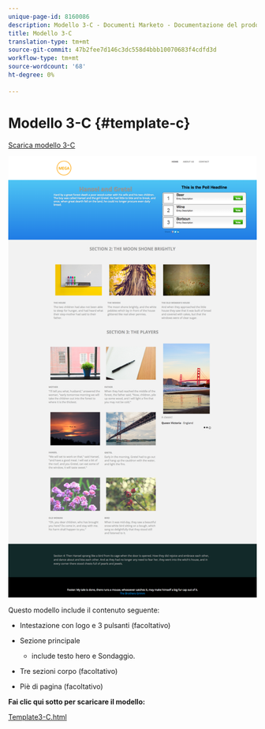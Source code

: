 ```yaml
---
unique-page-id: 8160086
description: Modello 3-C - Documenti Marketo - Documentazione del prodotto
title: Modello 3-C
translation-type: tm+mt
source-git-commit: 47b2fee7d146c3dc558d4bbb10070683f4cdfd3d
workflow-type: tm+mt
source-wordcount: '68'
ht-degree: 0%

---
```



# Modello 3-C {#template-c}

[Scarica modello 3-C](http://docs.marketo.com/download/attachments/8160086/template3-c.html?version=1&amp;modificationdate=1434390549000&amp;api=v2)

![](assets/image2015-6-15-11-3a20-3a37.png)

Questo modello include il contenuto seguente:

* Intestazione con logo e 3 pulsanti (facoltativo)
* Sezione principale

   * include testo hero e Sondaggio.

* Tre sezioni corpo (facoltativo)
* Piè di pagina (facoltativo)

**Fai clic qui sotto per scaricare il modello:**

[Template3-C.html](http://docs.marketo.com/download/attachments/8160086/template3-c.html?version=1&amp;modificationdate=1434390549000&amp;api=v2)
